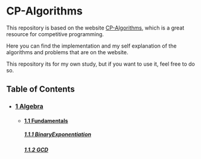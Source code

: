 # CP-Algorithms
This repository is based on the website [CP-Algorithms](https://cp-algorithms.com/), which is a great resource for competitive programming.

Here you can find the implementation and my self explanation of the algorithms and problems that are on the website.

This repository its for my own study, but if you want to use it, feel free to do so.

## Table of Contents
- ### [1 Algebra](/01Algebra)
  - #### [1.1 Fundamentals](/01Algebra/01Fundamentals)
    ##### [1.1.1 BinaryExponentiation](/01Algebra/01Fundamentals/01-BinaryExponentiation)
    ##### [1.1.2 GCD](/01Algebra/01Fundamentals/02-GCD)
